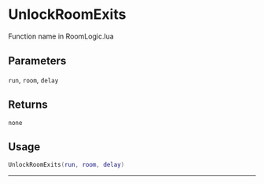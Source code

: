 # UnlockRoomExits
Function name in RoomLogic.lua
## Parameters
`run`, `room`, `delay`
## Returns
`none`
## Usage
```lua
UnlockRoomExits(run, room, delay)
```
---
